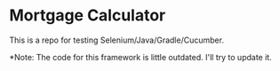 # Mortgage Calculator

This is a repo for testing Selenium/Java/Gradle/Cucumber.


*Note: The code for this framework is little outdated. I'll try to update it.